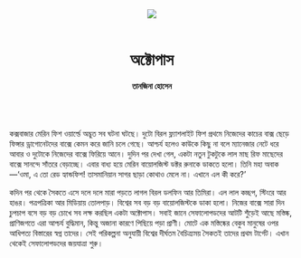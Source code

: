 <div align=center>
<img src=https://images.prothomalo.com/prothomalo-bangla%2F2021-07%2F0f856425-53e6-4f4e-921b-8598f062732f%2Fstory_01.jpg?rect=0%2C0%2C2416%2C1268&w=1200&ar=40%3A21&auto=format%2Ccompress&ogImage=true&mode=crop&overlay=&overlay_position=bottom&overlay_width_pct=1 />
<br><br>
<h1>অক্টোপাস</h1>
<h4>তানজিনা হোসেন</h4>
<br><br>
</div>

কক্সবাজার মেরিন ফিশ ওয়ার্ল্ডে অদ্ভুত সব ঘটনা ঘটছে। দুটো বিরল ফ্ল্যাশলাইট ফিশ প্রথমে নিজেদের কাচের বাক্স ছেড়ে ফিঙ্গার ড্রাগোনেটদের বাক্সে কেমন করে জানি চলে গেছে। আশ্চর্য হলেও কাউকে কিছু না বলে ম্যানেজার নেটে ধরে আবার ও দুটোকে নিজেদের বাক্সে ফিরিয়ে আনে। দুদিন পর দেখা গেল, একটা নতুন টুকটুকে লাল মাছ রিফ মাছেদের বাক্সে সানন্দে সাঁতরে বেড়াচ্ছে। এবার বাধ্য হয়ে মেরিন বায়োলজিস্ট ডক্টর রুনাকে ডাকতে হলো। তিনি মহা অবাক—‘ওমা, এ তো রেড হ্যান্ডফিশ! তাসমানিয়ান সাগর ছাড়া কোথাও মেলে না। এখানে এল কী করে?’

কদিন পর থেকে সৈকতে এসে দলে দলে মারা পড়তে লাগল বিরল ডলফিন আর তিমিরা। এল লাল কচ্ছপ, স্টিংরে আর হাঙর। পত্রপত্রিকা আর মিডিয়ায় তোলপাড়। বিশ্বের সব বড় বড় বায়োলজিস্টকে ডাকা হলো। নিজের বাক্সে সারা দিন চুপচাপ বসে বড় বড় চোখে সব লক্ষ করছিল একটা অক্টোপাস। সবাই জানে সেফালোপডদের আটটি শুঁড়েই আছে মস্তিষ্ক, প্রাণিজগতে এরা আশ্চর্য বুদ্ধিমান, কিন্তু অজানা কারণে পিছিয়ে পড়া প্রাণী। মোটে এক মস্তিষ্কের বেকুব মানুষের ওপর আধিপত্য বিস্তারের স্বপ্ন তাদের। সেই পরিকল্পনা অনুযায়ী বিশ্বের দীর্ঘতম বৈচিত্র্যময় সৈকতই তাদের প্রথম টার্গেট। এখান থেকেই সেফালোপডদের জয়যাত্রা শুরু।
